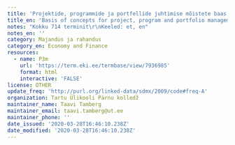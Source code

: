 ```yaml
---
title: 'Projektide, programmide ja portfellide juhtimise mõistete baas'
title_en: 'Basis of concepts for project, program and portfolio management'
notes: "Kokku 714 terminit\r\nKeeled: et, en"
notes_en: ''
category: Majandus ja rahandus
category_en: Economy and Finance
resources:
  - name: P3m
    url: 'https://term.eki.ee/termbase/view/7936985'
    format: html
    interactive: 'FALSE'
license: OTHER
update_freq: 'http://purl.org/linked-data/sdmx/2009/code#freq-A'
organization: Tartu Ülikooli Pärnu kolledž
maintainer_name: Taavi Tamberg
maintainer_email: taavi.tamberg@ut.ee
maintainer_phone: ''
date_issued: '2020-03-28T16:46:10.238Z'
date_modified: '2020-03-28T16:46:10.238Z'
---
```

